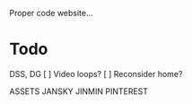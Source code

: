 Proper code website...

# Todo

DSS, DG
[ ] Video loops?
[ ] Reconsider home?


ASSETS
	JANSKY
	JINMIN
	PINTEREST